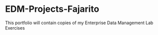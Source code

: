 # EDM-Projects-Fajarito
This portfolio will contain copies of my Enterprise Data Management Lab Exercises
